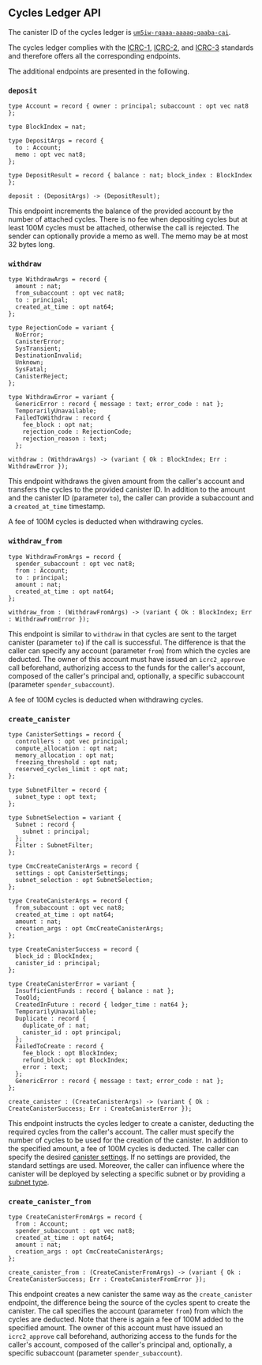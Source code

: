 ## Cycles Ledger API

The canister ID of the cycles ledger is [`um5iw-rqaaa-aaaaq-qaaba-cai`](https://dashboard.internetcomputer.org/canister/um5iw-rqaaa-aaaaq-qaaba-cai).

The cycles ledger complies with the [ICRC-1](https://github.com/dfinity/ICRC-1/blob/main/standards/ICRC-1/README.md),
[ICRC-2](https://github.com/dfinity/ICRC-1/blob/main/standards/ICRC-2/README.md), and [ICRC-3](https://github.com/dfinity/ICRC-1/blob/main/standards/ICRC-3/README.md) standards and therefore offers all the corresponding endpoints.

The additional endpoints are presented in the following.

### `deposit`
```
type Account = record { owner : principal; subaccount : opt vec nat8 };

type BlockIndex = nat;

type DepositArgs = record {
  to : Account;
  memo : opt vec nat8;
};

type DepositResult = record { balance : nat; block_index : BlockIndex };

deposit : (DepositArgs) -> (DepositResult);
```

This endpoint increments the balance of the provided account by the number of attached cycles. There is no fee when depositing cycles but at least 100M cycles must be attached, otherwise the call is rejected. 
The sender can optionally provide a memo as well. The memo may be at most 32 bytes long.

### `withdraw`
```
type WithdrawArgs = record {
  amount : nat;
  from_subaccount : opt vec nat8;
  to : principal;
  created_at_time : opt nat64;
};

type RejectionCode = variant {
  NoError;
  CanisterError;
  SysTransient;
  DestinationInvalid;
  Unknown;
  SysFatal;
  CanisterReject;
};

type WithdrawError = variant {
  GenericError : record { message : text; error_code : nat };
  TemporarilyUnavailable;
  FailedToWithdraw : record {
    fee_block : opt nat;
    rejection_code : RejectionCode;
    rejection_reason : text;
  };

withdraw : (WithdrawArgs) -> (variant { Ok : BlockIndex; Err : WithdrawError });
```

This endpoint withdraws the given amount from the caller's account and transfers the cycles to the provided canister ID.
In addition to the amount and the canister ID (parameter `to`), the caller can provide a subaccount and a `created_at_time` timestamp.

A fee of 100M cycles is deducted when withdrawing cycles. 

### `withdraw_from`
```
type WithdrawFromArgs = record {
  spender_subaccount : opt vec nat8;
  from : Account;
  to : principal;
  amount : nat;
  created_at_time : opt nat64;
};

withdraw_from : (WithdrawFromArgs) -> (variant { Ok : BlockIndex; Err : WithdrawFromError });
```
This endpoint is similar to `withdraw` in that cycles are sent to the target canister (parameter `to`) if the call is successful. The difference is that the caller can specify any account (parameter `from`) from which the cycles are deducted.
The owner of this account must have issued an `icrc2_approve` call beforehand, authorizing access to the funds for the caller's account, composed of the caller's principal and, optionally, a specific subaccount (parameter `spender_subaccount`).

A fee of 100M cycles is deducted when withdrawing cycles. 

### `create_canister`
```
type CanisterSettings = record {
  controllers : opt vec principal;
  compute_allocation : opt nat;
  memory_allocation : opt nat;
  freezing_threshold : opt nat;
  reserved_cycles_limit : opt nat;
};

type SubnetFilter = record {
  subnet_type : opt text;
};

type SubnetSelection = variant {
  Subnet : record {
    subnet : principal;
  };
  Filter : SubnetFilter;
};

type CmcCreateCanisterArgs = record {
  settings : opt CanisterSettings;
  subnet_selection : opt SubnetSelection;
};

type CreateCanisterArgs = record {
  from_subaccount : opt vec nat8;
  created_at_time : opt nat64;
  amount : nat;
  creation_args : opt CmcCreateCanisterArgs;
};

type CreateCanisterSuccess = record {
  block_id : BlockIndex;
  canister_id : principal;
};

type CreateCanisterError = variant {
  InsufficientFunds : record { balance : nat };
  TooOld;
  CreatedInFuture : record { ledger_time : nat64 };
  TemporarilyUnavailable;
  Duplicate : record {
    duplicate_of : nat;
    canister_id : opt principal;
  };
  FailedToCreate : record {
    fee_block : opt BlockIndex;
    refund_block : opt BlockIndex;
    error : text;
  };
  GenericError : record { message : text; error_code : nat };
};

create_canister : (CreateCanisterArgs) -> (variant { Ok : CreateCanisterSuccess; Err : CreateCanisterError });
```

This endpoint instructs the cycles ledger to create a canister, deducting the required cycles from the caller's account.
The caller must specify the number of cycles to be used for the creation of the canister. In addition to the specified amount, a fee of 100M cycles is deducted.
The caller can specify the desired [canister settings](https://internetcomputer.org/docs/current/developer-docs/smart-contracts/maintain/settings). If no settings are provided, the standard settings are used.
Moreover, the caller can influence where the canister will be deployed by selecting a specific subnet or by providing a [subnet type](https://internetcomputer.org/docs/current/references/subnets/subnet-types/).

### `create_canister_from`
```
type CreateCanisterFromArgs = record {
  from : Account;
  spender_subaccount : opt vec nat8;
  created_at_time : opt nat64;
  amount : nat;
  creation_args : opt CmcCreateCanisterArgs;
};

create_canister_from : (CreateCanisterFromArgs) -> (variant { Ok : CreateCanisterSuccess; Err : CreateCanisterFromError });
```

This endpoint creates a new canister the same way as the `create_canister` endpoint, the difference being the source of the cycles spent to create the canister.
The call specifies the account (parameter `from`) from which the cycles are deducted. Note that there is again a fee of 100M added to the specified amount.
The owner of this account must have issued an `icrc2_approve` call beforehand, authorizing access to the funds for the caller's account, composed of the caller's principal and, optionally, a specific subaccount (parameter `spender_subaccount`).

